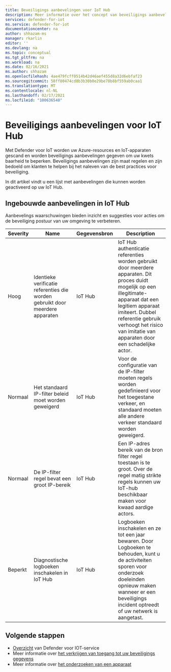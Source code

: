 ```yaml
---
title: Beveiligings aanbevelingen voor IoT Hub
description: Meer informatie over het concept van beveiligings aanbevelingen en hoe ze worden gebruikt in de Defender voor IoT Hub.
services: defender-for-iot
ms.service: defender-for-iot
documentationcenter: na
author: shhazam-ms
manager: rkarlin
editor: ''
ms.devlang: na
ms.topic: conceptual
ms.tgt_pltfrm: na
ms.workload: na
ms.date: 02/16/2021
ms.author: shhazam
ms.openlocfilehash: 4ae479fcff0514b42d46aef455d8a32d6ebfaf23
ms.sourcegitcommit: 58ff80474cd8b3b30b0e29be78b8bf559ab0caa1
ms.translationtype: MT
ms.contentlocale: nl-NL
ms.lasthandoff: 02/17/2021
ms.locfileid: "100636540"
---
```

# <a name="security-recommendations-for-iot-hub"></a>Beveiligings aanbevelingen voor IoT Hub

Met Defender voor IoT worden uw Azure-resources en IoT-apparaten gescand en worden beveiligings aanbevelingen gegeven om uw kwets baarheid te beperken.
Beveiligings aanbevelingen zijn maat regelen en zijn bedoeld om klanten te helpen bij het naleven van de best practices voor beveiliging.

In dit artikel vindt u een lijst met aanbevelingen die kunnen worden geactiveerd op uw IoT Hub.

## <a name="built-in-recommendations-in-iot-hub"></a>Ingebouwde aanbevelingen in IoT Hub

Aanbevelings waarschuwingen bieden inzicht en suggesties voor acties om de beveiliging postuur van uw omgeving te verbeteren.

| Severity | Name | Gegevensbron | Description |
|--|--|--|--|
| Hoog | Identieke verificatie referenties die worden gebruikt door meerdere apparaten | IoT Hub | IoT Hub authenticatie referenties worden gebruikt door meerdere apparaten. Dit proces duidt mogelijk op een illegitimate-apparaat dat een legitiem apparaat imiteert. Dubbel referentie gebruik verhoogt het risico van imitatie van apparaten door een schadelijke actor. |
| Normaal | Het standaard IP-filter beleid moet worden geweigerd | IoT Hub | Voor de configuratie van de IP-filter moeten regels worden gedefinieerd voor het toegestane verkeer, en standaard moeten alle andere verkeer standaard worden geweigerd. |
| Normaal | De IP-filter regel bevat een groot IP-bereik | IoT Hub | Een IP-adres bereik van de bron filter regel toestaan is te groot. Over de regel matig strikte regels kunnen uw IoT-hub beschikbaar maken voor kwaad aardige actors. |
| Beperkt | Diagnostische logboeken inschakelen in IoT Hub | IoT Hub | Logboeken inschakelen en ze tot een jaar bewaren. Door Logboeken te behouden, kunt u de activiteiten sporen voor onderzoek doeleinden opnieuw maken wanneer er een beveiligings incident optreedt of uw netwerk is aangetast. |

## <a name="next-steps"></a>Volgende stappen

- [Overzicht](overview.md) van Defender voor IOT-service
- Meer informatie over [het verkrijgen van toegang tot uw beveiligings gegevens](how-to-security-data-access.md)
- Meer informatie over [het onderzoeken van een apparaat](how-to-investigate-device.md)

